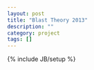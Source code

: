 ```yaml
---
layout: post
title: "Blast Theory 2013"
description: ""
category: project
tags: []
---
```

{% include JB/setup %}

